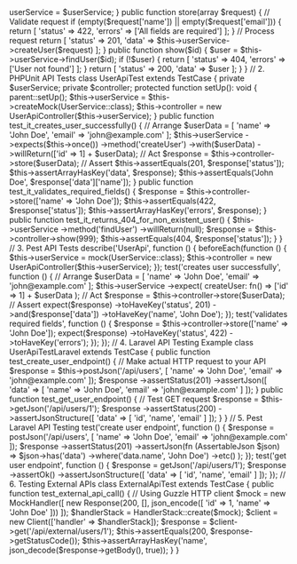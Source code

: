 <?php
// Previous Calculator and UserService examples remain the same...

// ==========================================
// Part 3: API Testing
// ==========================================

// 1. API Controller Example
class UserApiController {
    private $userService;

    public function __construct(UserService $userService) {
        $this->userService = $userService;
    }

    public function store(array $request) {
        // Validate request
        if (empty($request['name']) || empty($request['email'])) {
            return [
                'status' => 422,
                'errors' => ['All fields are required']
            ];
        }

        // Process request
        return [
            'status' => 201,
            'data' => $this->userService->createUser($request)
        ];
    }

    public function show($id) {
        $user = $this->userService->findUser($id);
        
        if (!$user) {
            return [
                'status' => 404,
                'errors' => ['User not found']
            ];
        }

        return [
            'status' => 200,
            'data' => $user
        ];
    }
}

// 2. PHPUnit API Tests
class UserApiTest extends TestCase {
    private $userService;
    private $controller;

    protected function setUp(): void {
        parent::setUp();
        $this->userService = $this->createMock(UserService::class);
        $this->controller = new UserApiController($this->userService);
    }

    public function test_it_creates_user_successfully() {
        // Arrange
        $userData = [
            'name' => 'John Doe',
            'email' => 'john@example.com'
        ];

        $this->userService
            ->expects($this->once())
            ->method('createUser')
            ->with($userData)
            ->willReturn(['id' => 1] + $userData);

        // Act
        $response = $this->controller->store($userData);

        // Assert
        $this->assertEquals(201, $response['status']);
        $this->assertArrayHasKey('data', $response);
        $this->assertEquals('John Doe', $response['data']['name']);
    }

    public function test_it_validates_required_fields() {
        $response = $this->controller->store(['name' => 'John Doe']);
        
        $this->assertEquals(422, $response['status']);
        $this->assertArrayHasKey('errors', $response);
    }

    public function test_it_returns_404_for_non_existent_user() {
        $this->userService
            ->method('findUser')
            ->willReturn(null);

        $response = $this->controller->show(999);
        
        $this->assertEquals(404, $response['status']);
    }
}

// 3. Pest API Tests
describe('UserApi', function () {
    beforeEach(function () {
        $this->userService = mock(UserService::class);
        $this->controller = new UserApiController($this->userService);
    });

    test('creates user successfully', function () {
        // Arrange
        $userData = [
            'name' => 'John Doe',
            'email' => 'john@example.com'
        ];

        $this->userService
            ->expect(
                createUser: fn() => ['id' => 1] + $userData
            );

        // Act
        $response = $this->controller->store($userData);

        // Assert
        expect($response)
            ->toHaveKey('status', 201)
            ->and($response['data'])
            ->toHaveKey('name', 'John Doe');
    });

    test('validates required fields', function () {
        $response = $this->controller->store(['name' => 'John Doe']);
        
        expect($response)
            ->toHaveKey('status', 422)
            ->toHaveKey('errors');
    });
});

// 4. Laravel API Testing Example
class UserApiTestLaravel extends TestCase {
    public function test_create_user_endpoint() {
        // Make actual HTTP request to your API
        $response = $this->postJson('/api/users', [
            'name' => 'John Doe',
            'email' => 'john@example.com'
        ]);

        $response
            ->assertStatus(201)
            ->assertJson([
                'data' => [
                    'name' => 'John Doe',
                    'email' => 'john@example.com'
                ]
            ]);
    }

    public function test_get_user_endpoint() {
        // Test GET request
        $response = $this->getJson('/api/users/1');

        $response
            ->assertStatus(200)
            ->assertJsonStructure([
                'data' => [
                    'id',
                    'name',
                    'email'
                ]
            ]);
    }
}

// 5. Pest Laravel API Testing
test('create user endpoint', function () {
    $response = postJson('/api/users', [
        'name' => 'John Doe',
        'email' => 'john@example.com'
    ]);

    $response
        ->assertStatus(201)
        ->assertJson(fn (AssertableJson $json) =>
            $json->has('data')
                 ->where('data.name', 'John Doe')
                 ->etc()
        );
});

test('get user endpoint', function () {
    $response = getJson('/api/users/1');

    $response
        ->assertOk()
        ->assertJsonStructure([
            'data' => [
                'id',
                'name',
                'email'
            ]
        ]);
});

// 6. Testing External APIs
class ExternalApiTest extends TestCase {
    public function test_external_api_call() {
        // Using Guzzle HTTP client
        $mock = new MockHandler([
            new Response(200, [], json_encode([
                'id' => 1,
                'name' => 'John Doe'
            ]))
        ]);

        $handlerStack = HandlerStack::create($mock);
        $client = new Client(['handler' => $handlerStack]);

        $response = $client->get('/api/external/users/1');
        
        $this->assertEquals(200, $response->getStatusCode());
        $this->assertArrayHasKey('name', json_decode($response->getBody(), true));
    }
}
